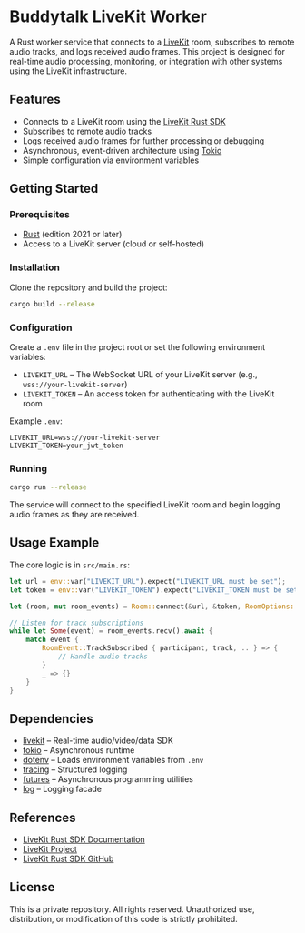 # Buddytalk LiveKit Worker

A Rust worker service that connects to a [LiveKit](https://livekit.io/) room, subscribes to remote audio tracks, and logs received audio frames. This project is designed for real-time audio processing, monitoring, or integration with other systems using the LiveKit infrastructure.

## Features

- Connects to a LiveKit room using the [LiveKit Rust SDK](https://github.com/livekit/rust-sdks)
- Subscribes to remote audio tracks
- Logs received audio frames for further processing or debugging
- Asynchronous, event-driven architecture using [Tokio](https://tokio.rs/)
- Simple configuration via environment variables

## Getting Started

### Prerequisites
- [Rust](https://www.rust-lang.org/tools/install) (edition 2021 or later)
- Access to a LiveKit server (cloud or self-hosted)

### Installation

Clone the repository and build the project:

```sh
cargo build --release
```

### Configuration

Create a `.env` file in the project root or set the following environment variables:

- `LIVEKIT_URL`   – The WebSocket URL of your LiveKit server (e.g., `wss://your-livekit-server`)
- `LIVEKIT_TOKEN` – An access token for authenticating with the LiveKit room

Example `.env`:

```
LIVEKIT_URL=wss://your-livekit-server
LIVEKIT_TOKEN=your_jwt_token
```

### Running

```sh
cargo run --release
```

The service will connect to the specified LiveKit room and begin logging audio frames as they are received.

## Usage Example

The core logic is in `src/main.rs`:

```rust
let url = env::var("LIVEKIT_URL").expect("LIVEKIT_URL must be set");
let token = env::var("LIVEKIT_TOKEN").expect("LIVEKIT_TOKEN must be set");

let (room, mut room_events) = Room::connect(&url, &token, RoomOptions::default()).await?;

// Listen for track subscriptions
while let Some(event) = room_events.recv().await {
    match event {
        RoomEvent::TrackSubscribed { participant, track, .. } => {
            // Handle audio tracks
        }
        _ => {}
    }
}
```

## Dependencies

- [livekit](https://crates.io/crates/livekit) – Real-time audio/video/data SDK
- [tokio](https://crates.io/crates/tokio) – Asynchronous runtime
- [dotenv](https://crates.io/crates/dotenv) – Loads environment variables from `.env`
- [tracing](https://crates.io/crates/tracing) – Structured logging
- [futures](https://crates.io/crates/futures) – Asynchronous programming utilities
- [log](https://crates.io/crates/log) – Logging facade

## References

- [LiveKit Rust SDK Documentation](https://docs.rs/livekit)
- [LiveKit Project](https://livekit.io/)
- [LiveKit Rust SDK GitHub](https://github.com/livekit/rust-sdks)

## License

This is a private repository. All rights reserved. Unauthorized use, distribution, or modification of this code is strictly prohibited.
